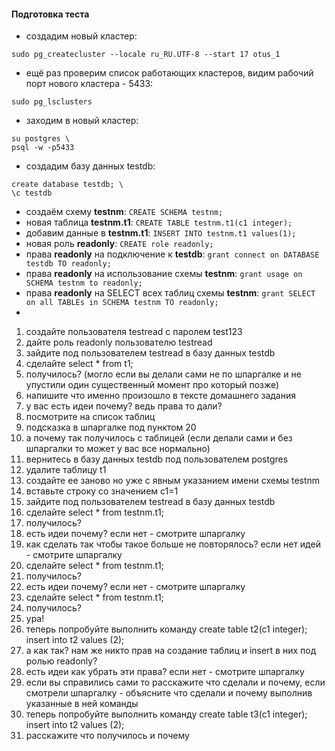 #### Подготовка теста
- создадим новый кластер:
```
sudo pg_createcluster --locale ru_RU.UTF-8 --start 17 otus_1
```
- ещё раз проверим список работающих кластеров, видим рабочий порт нового кластера - 5433:
```
sudo pg_lsclusters
```
- заходим в новый кластер:
```
su postgres \
psql -w -p5433
```
- создадим базу данных testdb:
```
create database testdb; \
\c testdb
```
- создаём схему **testnm**: ```CREATE SCHEMA testnm;```
- новая таблица **testnm.t1**: ```CREATE TABLE testnm.t1(c1 integer);```
- добавим данные в **testnm.t1**: ```INSERT INTO testnm.t1 values(1);```
- новая роль **readonly**: ```CREATE role readonly;```
- права **readonly** на подключение к **testdb**: ```grant connect on DATABASE testdb TO readonly;```
- права **readonly** на использование схемы **testnm**: ```grant usage on SCHEMA testnm to readonly;```
- права **readonly** на SELECT всех таблиц схемы **testnm**: ```grant SELECT on all TABLEs in SCHEMA testnm TO readonly;```
- 

<div class="text text_p-small text_default learning-markdown js-learning-markdown"><ol>
<li>создайте пользователя testread с паролем test123</li>
<li>дайте роль readonly пользователю testread</li>
<li>зайдите под пользователем testread в базу данных testdb</li>
<li>сделайте select * from t1;</li>
<li>получилось? (могло если вы делали сами не по шпаргалке и не упустили один существенный момент про который позже)</li>
<li>напишите что именно произошло в тексте домашнего задания</li>
<li>у вас есть идеи почему? ведь права то дали?</li>
<li>посмотрите на список таблиц</li>
<li>подсказка в шпаргалке под пунктом 20</li>
<li>а почему так получилось с таблицей (если делали сами и без шпаргалки то может у вас все нормально)</li>
<li>вернитесь в базу данных testdb под пользователем postgres</li>
<li>удалите таблицу t1</li>
<li>создайте ее заново но уже с явным указанием имени схемы testnm</li>
<li>вставьте строку со значением c1=1</li>
<li>зайдите под пользователем testread в базу данных testdb</li>
<li>сделайте select * from testnm.t1;</li>
<li>получилось?</li>
<li>есть идеи почему? если нет - смотрите шпаргалку</li>
<li>как сделать так чтобы такое больше не повторялось? если нет идей - смотрите шпаргалку</li>
<li>сделайте select * from testnm.t1;</li>
<li>получилось?</li>
<li>есть идеи почему? если нет - смотрите шпаргалку</li>
<li>сделайте select * from testnm.t1;</li>
<li>получилось?</li>
<li>ура!</li>
<li>теперь попробуйте выполнить команду create table t2(c1 integer); insert into t2 values (2);</li>
<li>а как так? нам же никто прав на создание таблиц и insert в них под ролью readonly?</li>
<li>есть идеи как убрать эти права? если нет - смотрите шпаргалку</li>
<li>если вы справились сами то расскажите что сделали и почему, если смотрели шпаргалку - объясните что сделали и почему выполнив указанные в ней команды</li>
<li>теперь попробуйте выполнить команду create table t3(c1 integer); insert into t2 values (2);</li>
<li>расскажите что получилось и почему  </li>
</ol>
</div>
